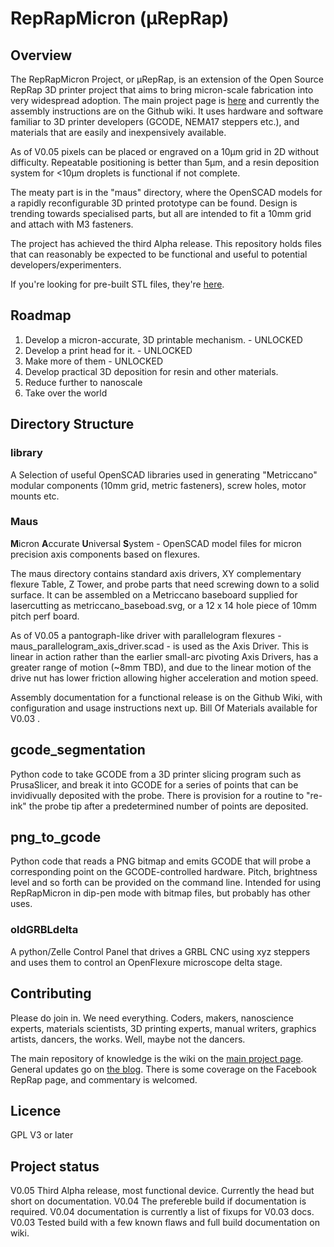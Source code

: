 # RepRapMicron (μRepRap)

## Overview

The RepRapMicron Project, or μRepRap, is an extension of the Open Source RepRap 3D printer project that aims to bring micron-scale fabrication into very widespread adoption. The main project page is [here](https://reprap.org/wiki/RepRapMicron) and currently the assembly instructions are on the Github wiki. It uses hardware and software familiar to 3D printer developers (GCODE, NEMA17 steppers etc.), and materials that are easily and inexpensively available.

As of V0.05 pixels can be placed or engraved on a 10μm grid in 2D without difficulty. Repeatable positioning is better than 5μm, and a resin deposition system for <10μm droplets is functional if not complete.

The meaty part is in the "maus" directory, where the OpenSCAD models for a rapidly reconfigurable 3D printed prototype can be found. Design is trending towards specialised parts, but all are intended to fit a 10mm grid and attach with M3 fasteners.

The project has achieved the third Alpha release. This repository holds files that can reasonably be expected to be functional and useful to potential developers/experimenters.

If you're looking for pre-built STL files, they're [here](https://www.printables.com/model/1286343-reprapmicron-micron-accurate-3d-printer).

## Roadmap

1. Develop a micron-accurate, 3D printable mechanism. - UNLOCKED
2. Develop a print head for it. - UNLOCKED
3. Make more of them - UNLOCKED
4. Develop practical 3D deposition for resin and other materials.
5. Reduce further to nanoscale
6. Take over the world


## Directory Structure
### library
A Selection of useful OpenSCAD libraries used in generating "Metriccano" modular components (10mm grid, metric fasteners), screw holes, motor mounts etc.
### Maus
**M**icron **A**ccurate **U**niversal **S**ystem - OpenSCAD model files for micron precision axis components based on flexures.

The maus directory contains standard axis drivers, XY complementary flexure Table, Z Tower, and probe parts that need screwing down to a solid surface. It can be assembled on a Metriccano baseboard supplied for lasercutting as metriccano_baseboad.svg, or a 12 x 14 hole piece of 10mm pitch perf board.

As of V0.05 a pantograph-like driver with parallelogram flexures - maus_parallelogram_axis_driver.scad - is used as the Axis Driver. This is linear in action rather than the earlier small-arc pivoting Axis Drivers, has a greater range of motion (~8mm TBD), and due to the linear motion of the drive nut has lower friction allowing higher acceleration and motion speed.

Assembly documentation for a functional release is on the Github Wiki, with configuration and usage instructions next up. Bill Of Materials available for V0.03 .

## gcode_segmentation
Python code to take GCODE from a 3D printer slicing program such as PrusaSlicer, and break it into GCODE for a series of points that can be invidivually deposited with the probe. There is provision for a routine to "re-ink" the probe tip after a predetermined number of points are deposited.

## png_to_gcode
Python code that reads a PNG bitmap and emits GCODE that will probe a corresponding point on the GCODE-controlled hardware. Pitch, brightness level and so forth can be provided on the command line. Intended for using RepRapMicron in dip-pen mode with bitmap files, but probably has other uses.

### oldGRBLdelta
A python/Zelle Control Panel that drives a GRBL CNC using xyz steppers and uses them to control an OpenFlexure microscope delta stage.

## Contributing
Please do join in. We need everything. Coders, makers, nanoscience experts, materials scientists, 3D printing experts, manual writers, graphics artists, dancers, the works. Well, maybe not the dancers.

The main repository of knowledge is the wiki on the [main project page](https://reprap.org/wiki/RepRapMicron). General updates go on [the blog](http://blog.reprap.org/). There is some coverage on the Facebook RepRap page, and commentary is welcomed.

## Licence
GPL V3 or later

## Project status
V0.05  Third Alpha release, most functional device. Currently the head but short on documentation.
V0.04  The prefereble build if documentation is required. V0.04 documentation is currently a list of fixups for V0.03 docs.
V0.03  Tested build with a few known flaws and full build documentation on wiki.

